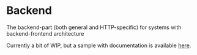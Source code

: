 # Backend
The backend-part (both general and HTTP-specific) for systems with backend-frontend architecture

Currently a bit of WIP, but a sample with documentation is available [here](./Source/Sample).
